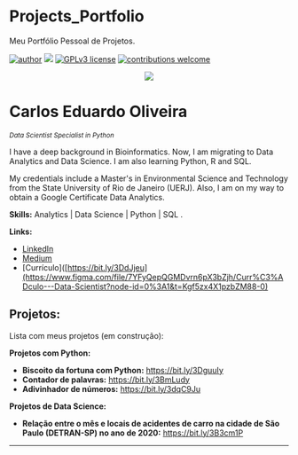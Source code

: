 # Projects_Portfolio
Meu Portfólio Pessoal de Projetos.

[![author](https://img.shields.io/badge/author-carloseduardooliveira-red.svg)](https://www.linkedin.com/in/carloseduardoaoliveira/) [![](https://img.shields.io/badge/python-3.10-blue.svg)](https://www.python.org/downloads/release/python-365/) [![GPLv3 license](https://img.shields.io/badge/License-GPLv3-blue.svg)](http://perso.crans.org/besson/LICENSE.html) [![contributions welcome](https://img.shields.io/badge/contributions-welcome-brightgreen.svg?style=flat)](https://github.com/CarlosEduardoOliv/Data_Science_Portflio)

<p align="center">
  <img src="https://github.com/CarlosEduardoOliv/Data_Science_Portflio/blob/main/banner%20editado.png?raw=true" >
</p>

# Carlos Eduardo Oliveira
<sub>*Data Scientist Specialist in Python*</sub>

I have a deep background in Bioinformatics. Now, I am migrating to Data Analytics and Data Science. I am also learning Python, R and SQL.

My credentials include a Master's in Environmental Science and Technology from the State University of Rio de Janeiro (UERJ). Also, I am on my way to obtain a Google Certificate Data Analytics.

**Skills:** Analytics | Data Science | Python | SQL .

**Links:**
* [LinkedIn](https://www.linkedin.com/in/carloseduardoaoliveira/)
* [Medium](https://medium.com/@Carlos_Eduardo_Oliveira)
* [Currículo]([https://bit.ly/3DdJjeu](https://www.figma.com/file/7YFyQepQGMDvrn6pX3bZjh/Curr%C3%ADculo---Data-Scientist?node-id=0%3A1&t=Kgf5zx4X1pzbZM88-0)


## Projetos:
Lista com meus projetos (em construção):

**Projetos com Python:**
* **Biscoito da fortuna com Python:** https://bit.ly/3DguuIy
* **Contador de palavras:** https://bit.ly/3BmLudy
* **Adivinhador de números:** https://bit.ly/3dqC9Ju

**Projetos de Data Science:**
* **Relação entre o mês e locais de acidentes de carro na cidade de São Paulo (DETRAN-SP) no ano de 2020:** https://bit.ly/3B3cm1P


---
